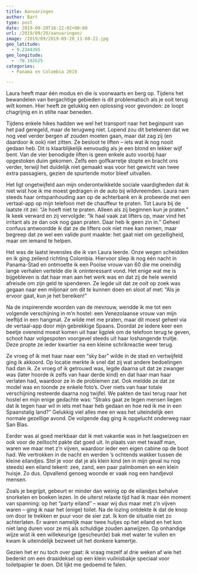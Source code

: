 ```yaml
---
title: Aanvaringen
author: Bart
type: post
date: 2019-09-20T16:22:02+00:00
url: /2019/09/20/aanvaringen/
image: /2019/09/2019-09-20_11-08-22.jpg
geo_latitude:
  - 9.2344395
geo_longitude:
  - -78.192625
categories:
  - Panama en Colombia 2019

---
```

Laura heeft maar één modus en die is voorwaarts en berg op. Tijdens het bewandelen van bergachtige gebieden is dit problematisch als je ooit terug wilt komen. Hier heeft ze gelukkig een oplossing voor gevonden: ze loopt chagrijnig en in stilte naar beneden.

Tijdens enkele hikes hadden we wel het transport naar het beginpunt van het pad geregeld, maar de terugweg niet. Lopend zou dit betekenen dat we nog veel verder bergen af zouden moeten gaan, maar dat zag zij (en daardoor ik ook) niet zitten. Ze besloot te liften &#8211; iets wat ik nog nooit gedaan heb. Dit is klaarblijkelijk eenvoudig als je een blond en lekker wijf bent. Van de vier benodigde liften is geen enkele auto voorbij haar opgestoken duim gekomen. Zelfs een golfkarretje stopte en bracht ons verder, terwijl het duidelijk niet gemaakt was voor het gewicht van twee extra passagiers, gezien de spurtende motor bleef uitvallen.

Het ligt ongetwijfeld aan mijn onderontwikkelde sociale vaardigheden dat ik niet wist hoe ik me moest gedragen in de auto bij wildvreemden. Laura nam steeds haar ontspanhouding aan op de achterbank en ik probeerde met een vertaal-app op mijn telefoon met de chauffeur te praten. Tot Laura bij de laatste rit zei: &#8220;Je hoeft niet te praten. Alleen als zij beginnen kun je praten.&#8221; Ik keek verward en zij vervolgde: &#8220;Ik haal vaak zat lifters op, maar vind het irritant als ze dan ook nog gaan praten. Daar heb ik geen zin in.&#8221; Geheel confuus antwoordde ik dat ze de lifters ook níet mee kan nemen, maar begreep dat ze wel een valide punt maakte: het gaat niet om gezelligheid, maar om iemand te helpen.

Het was de laatst levensles die ik van Laura leerde. Onze wegen scheidden en ik ging zeilend richting Colombia. Hiervoor sliep ik nog één nacht in Panama-Stad en ontmoette ik een Poolse vrouw van 60 die me oneindig lange verhalen vertelde die ik oninteressant vond. Het enige wat me is bijgebleven is dat haar man aan het werk was en dat zij de hele wereld afreisde om zijn geld te spenderen. Ze legde uit dat ze ooit op zoek was gegaan naar een miljonair om dit te kunnen doen en sloot af met: &#8220;Als je ervoor gaat, kun je het bereiken!&#8221;

Na de inspirerende woorden van de mevrouw, wendde ik me tot een volgende verschijning in m&#8217;n hostel: een Venezolaanse vrouw van mijn leeftijd in een hangmat. Ze wilde met me praten, maar dit moest geheel via de vertaal-app door mijn gebrekkige Spaans. Doordat ze iedere keer een beetje overeind moest komen uit haar ligplek om de telefoon terug te geven, schoot haar volgespoten voorgevel steeds uit haar loshangende truitje. Deze propte ze ieder kwartier na een kleine schrikreactie weer terug.

Ze vroeg of ik met haar naar een &#8220;sky bar&#8221; wilde in de stad en vertwijfeld ging ik akkoord. Op locatie merkte ik snel dat zij wat andere bedoelingen had dan ik. Ze vroeg of ik getrouwd was, legde daarna uit dat ze zwanger was (later hoorde ik zelfs van haar derde kind) en dat haar man haar verlaten had, waardoor ze in de problemen zat. Ook meldde ze dat ze model was en toonde ze enkele foto&#8217;s. Over niets van haar totale verschijning resteerde daarna nog twijfel. We pakten de taxi terug naar het hostel en mijn enige gedachte was: &#8220;Straks gaat ze tegen mensen liegen dat ik tegen haar wil in iets met haar heb gedaan en hoe red ik me in een Spaanstalig land?&#8221; Gelukkig viel alles mee en was het uiteindelijk een normale gezellige avond. De volgende dag ging ik opgelucht onderweg naar San Blas.

Eerder was al goed merkbaar dat ik met vakantie was in het laagseizoen en ook voor de zeiltocht pakte dat goed uit. In plaats van met twaalf man, waren we maar met z&#8217;n vijven, waardoor ieder een eigen cabine op de boot had. We vertrokken in de nacht en werden &#8217;s ochtends wakker tussen de kleine eilandjes. Stel je voor dat je als klein kind (en in mijn geval nu nog steeds) een eiland tekent: zee, zand, een paar palmbomen en een klein huisje. Zo dus. Opvallend genoeg woonde er vaak nog een handjevol mensen.

Zoals je begrijpt, gebeurt er minder dan weinig op de eilandjes behalve snorkelen en boeken lezen. In de uiterst relaxte tijd had ik maar één moment van spanning: op het &#8220;party eiland&#8221; &#8211; waar wij dus maar met z&#8217;n vijven waren &#8211; ging ik naar het (enige) toilet. Na de lozing ontdekte ik dat de knop om door te trekken er puur voor de sier zat. Ik kon de situatie niet zo achterlaten. Er waren namelijk maar twee hutjes op het eiland en het kon niet lang duren voor ze mij als schuldige zouden aanwijzen. Op onhandige wijze wist ik een willekeurige (gescheurde) bak met water te vullen en kwam ik uiteindelijk bezweet uit het donkere kamertje.

Gezien het er nu toch over gaat: ik vraag mezelf al drie weken af wie het bedenkt om een draaideksel op een klein vuilnisbakje speciaal voor toiletpapier te doen. Dit lijkt me gedoemd te falen.
